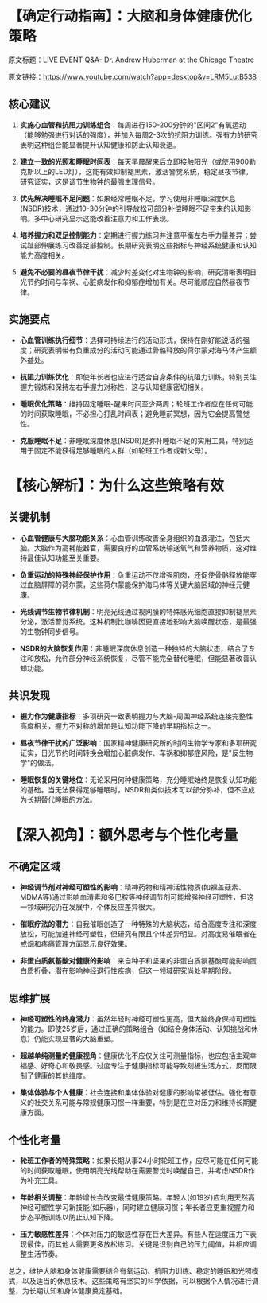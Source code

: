 # 【确定行动指南】：大脑和身体健康优化策略

原文标题：LIVE EVENT Q&A- Dr. Andrew Huberman at the Chicago Theatre

原文链接：https://www.youtube.com/watch?app=desktop&v=LRM5LutB538

## 核心建议

1. **实施心血管和抗阻力训练组合**：每周进行150-200分钟的"区间2"有氧运动（能够勉强进行对话的强度），并加入每周2-3次的抗阻力训练。强有力的研究表明这种组合能显著提升认知健康和防止认知衰退。

2. **建立一致的光照和睡眠时间表**：每天早晨醒来后立即接触阳光（或使用900勒克斯以上的LED灯），这能有效抑制褪黑素，激活警觉系统，稳定昼夜节律。研究证实，这是调节生物钟的最强生理信号。

3. **优先解决睡眠不足问题**：如果经常睡眠不足，学习使用非睡眠深度休息(NSDR)技术，通过10-30分钟的引导放松可部分补偿睡眠不足带来的认知影响。多中心研究显示这能改善注意力和工作表现。

4. **培养握力和双足控制能力**：定期进行握力练习并注意平衡左右手力量差异；尝试趾部伸展练习改善足部控制。长期研究表明这些指标与神经系统健康和认知能力高度相关。

5. **避免不必要的昼夜节律干扰**：减少时差变化对生物钟的影响，研究清晰表明日光节约时间与车祸、心脏病发作和抑郁症增加有关。尽可能顺应自然昼夜节律。

## 实施要点

- **心血管训练执行细节**：选择可持续进行的活动形式，保持在刚好能说话的强度；研究表明带有负重成分的活动可能通过骨骼释放的荷尔蒙对海马体产生额外益处。

- **抗阻力训练优化**：即使年长者也应进行适合自身条件的抗阻力训练，特别关注握力锻炼和保持左右手握力对称性，这与认知健康密切相关。

- **睡眠优化策略**：维持固定睡眠-醒来时间至少两周；轮班工作者应在任何可能的时间获取睡眠，不必担心打乱时间表；避免睡前冥想，因为它会提高警觉性。

- **克服睡眠不足**：非睡眠深度休息(NSDR)是弥补睡眠不足的实用工具，特别适用于固定不能获得足够睡眠的人群（如轮班工作者或新父母）。

# 【核心解析】：为什么这些策略有效

## 关键机制

- **心血管健康与大脑功能关系**：心血管训练改善全身组织的血液灌注，包括大脑。大脑作为高耗能器官，需要良好的血管系统输送氧气和营养物质，这对维持最佳认知功能至关重要。

- **负重运动的特殊神经保护作用**：负重运动不仅增强肌肉，还促使骨骼释放能穿过血脑屏障的荷尔蒙，这些荷尔蒙能保护海马体等关键大脑区域的神经元健康。

- **光线调节生物节律机制**：明亮光线通过视网膜的特殊感光细胞直接抑制褪黑素分泌，激活警觉系统。这种机制比咖啡因更直接地影响大脑唤醒状态，是最强的生物钟同步信号。

- **NSDR的大脑恢复作用**：非睡眠深度休息创造一种独特的大脑状态，结合了专注和放松，允许部分神经系统恢复，尽管不能完全替代睡眠，但能显著改善认知功能。

## 共识发现

- **握力作为健康指标**：多项研究一致表明握力与大脑-周围神经系统连接完整性高度相关，握力不对称的增加是认知功能下降的早期指标之一。

- **昼夜节律干扰的广泛影响**：国家精神健康研究所的时间生物学专家和多项研究证实，日光节约时间转换会增加心脏病发作、车祸和抑郁症风险，是"反生物学"的做法。

- **睡眠恢复的关键地位**：无论采用何种健康策略，充分睡眠始终是恢复认知功能的基础。当无法获得足够睡眠时，NSDR和类似技术可以部分弥补，但不应成为长期替代睡眠的方法。

# 【深入视角】：额外思考与个性化考量

## 不确定区域

- **神经调节剂对神经可塑性的影响**：精神药物和精神活性物质(如裸盖菇素、MDMA等)通过影响血清素和多巴胺等神经调节剂可能增强神经可塑性，但这一领域研究仍在发展中，个体反应差异很大。

- **催眠疗法的潜力**：自我催眠创造了一种特殊的大脑状态，结合高度专注和深度放松，可能加速神经可塑性，但研究有限且个体差异明显。对高度易催眠者在戒烟和疼痛管理方面显示良好效果。

- **非蛋白质氨基酸对健康的影响**：来自种子和坚果的非蛋白质氨基酸可能影响蛋白质折叠，潜在影响神经退行性疾病，但这一领域研究尚处早期阶段。

## 思维扩展

- **神经可塑性的终身潜力**：虽然年轻时神经可塑性更高，但大脑终身保持可塑性的能力。即使25岁后，通过正确的策略组合（如结合身体活动、认知挑战和休息）仍能实现显著的大脑重塑。

- **超越单纯测量的健康视角**：健康优化不应仅关注可测量指标，也应包括主观幸福感、好奇心和敬畏感。过度专注于健康指标可能导致刻板生活方式，反而限制了健康的其他维度。

- **集体体验与个人健康**：社会连接和集体体验对健康的影响常被低估。强化有意义的社交关系可能与常规健康习惯一样重要，特别是在应对压力和维持长期健康方面。

## 个性化考量

- **轮班工作者的特殊策略**：如果长期从事24小时轮班工作，应尽可能在任何可能的时间获取睡眠，使用明亮光线帮助在需要警觉时唤醒自己，并考虑NSDR作为补充工具。

- **年龄相关调整**：年龄增长会改变最佳健康策略。年轻人(如19岁)应利用天然高神经可塑性学习新技能(如乐器)，同时建立健康习惯；年长者应更重视握力和步态平衡训练以防止认知下降。

- **压力敏感性差异**：个体对压力的敏感性存在巨大差异。有些人在适度压力下表现最佳，而其他人需要更多放松练习。关键是识别自己的压力阈值，并相应调整生活节奏。

总之，维护大脑和身体健康需要结合有氧运动、抗阻力训练、稳定的睡眠和光照模式，以及适当的休息技术。这些策略有坚实的科学依据，可以根据个人情况进行调整，为长期认知和身体健康奠定基础。

